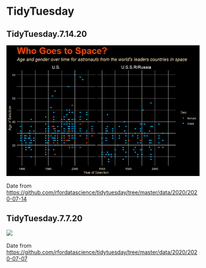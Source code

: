 # TidyTuesday

## TidyTuesday.7.14.20

![](7-14-20/space.png)

Date from https://github.com/rfordatascience/tidytuesday/tree/master/data/2020/2020-07-14

## TidyTuesday.7.7.20

![](7-7-60/coffee.png)

Date from https://github.com/rfordatascience/tidytuesday/tree/master/data/2020/2020-07-07
